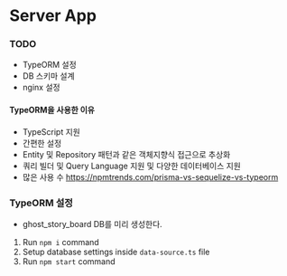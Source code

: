 # Server App

### TODO

- TypeORM 설정
- DB 스키마 설계
- nginx 설정

#### TypeORM을 사용한 이유

- TypeScript 지원
- 간편한 설정
- Entity 및 Repository 패턴과 같은 객체지향식 접근으로 추상화
- 쿼리 빌더 및 Query Language 지원 및 다양한 데이터베이스 지원
- 많은 사용 수
  https://npmtrends.com/prisma-vs-sequelize-vs-typeorm

### TypeORM 설정

- ghost_story_board DB를 미리 생성한다.

1. Run `npm i` command
2. Setup database settings inside `data-source.ts` file
3. Run `npm start` command
